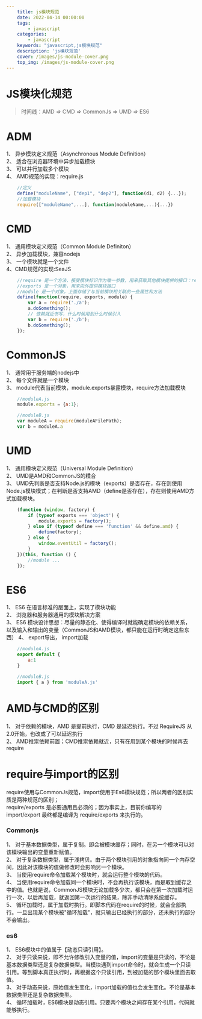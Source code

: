 ```yaml
---
    title: js模块规范
    date: 2022-04-14 00:00:00
    tags:
        - javascript 
    categories:
        - javascript
    keywords: "javascript,js模块规范"
    description: 'js模块规范'
    cover: /images/js-module-cover.png
    top_img: /images/js-module-cover.png
---
```


# JS模块化规范
> 时间线：AMD => CMD => CommonJs => UMD => ES6

# ADM
1、 异步模块定义规范（Asynchronous Module Definition）  
2、 适合在浏览器环境中异步加载模块  
3、 可以并行加载多个模块  
4、 AMD规范的实现：require.js

```javascript
    //定义
    define("moduleName", ["dep1", "dep2"], function(d1, d2) {...});
    //加载模块
    require(["moduleName",...], function(moduleName,...){...})
```

# CMD
1、 通用模块定义规范（Common Module Definiton）  
2、 异步加载模块，兼容nodejs  
3、 一个模块就是一个文件  
4、CMD规范的实现:SeaJS  

```javascript
    //require 是一个方法，接受模块标识作为唯一参数，用来获取其他模块提供的接口：require(id)
    //exports 是一个对象，用来向外提供模块接口
    //module 是一个对象，上面存储了与当前模块相关联的一些属性和方法
    define(function(require, exports, module) {
        var a = require('./a');
        a.doSomething();
        // 依赖就近书写，什么时候用到什么时候引入
        var b = require('./b');
        b.doSomething();
    });
```

# CommonJS
1、 通常用于服务端的nodejs中  
2、 每个文件就是一个模块  
3、 module代表当前模块，module.exports暴露模块，require方法加载模块  

```javascript
    //moduleA.js
    module.exports = {a:1};

    //moduleB.js
    var moduleA = require(moduleAFilePath);
    var b = moduleA.a
```

# UMD
1、 通用模块定义规范（Universal Module Definition）  
2、 UMD是AMD和CommonJS的糅合  
3、 UMD先判断是否支持Node.js的模块（exports）是否存在，存在则使用Node.js模块模式；在判断是否支持AMD（define是否存在），存在则使用AMD方式加载模块。

```javascript
    (function (window, factory) {
        if (typeof exports === 'object') {
            module.exports = factory();
        } else if (typeof define === 'function' && define.amd) {
            define(factory);
        } else {
            window.eventUtil = factory();
        }
    })(this, function () {
        //module ...
    });
```

# ES6
1、 ES6 在语言标准的层面上，实现了模块功能  
2、 浏览器和服务器通用的模块解决方案  
3、 ES6 模块设计思想：尽量的静态化、使得编译时就能确定模块的依赖关系，以及输入和输出的变量（CommonJS和AMD模块，都只能在运行时确定这些东西）
4、 export导出， import加载

```javascript
    //moduleA.js
    export default {
        a:1
    }

    //moduleB.js
    import { a } from 'moduleA.js'
```

# AMD与CMD的区别
1、 对于依赖的模块，AMD 是提前执行，CMD 是延迟执行。不过 RequireJS 从2.0开始，也改成了可以延迟执行  
2、 AMD推崇依赖前置；CMD推崇依赖就近，只有在用到某个模块的时候再去require


# require与import的区别
require使用与CommonJs规范，import使用于Es6模块规范；所以两者的区别实质是两种规范的区别；  
require/exports 是必要通用且必须的；因为事实上，目前你编写的 import/export 最终都是编译为 require/exports 来执行的。
### Commonjs
1、 对于基本数据类型，属于复制。即会被模块缓存；同时，在另一个模块可以对该模块输出的变量重新赋值。  
2、 对于复杂数据类型，属于浅拷贝。由于两个模块引用的对象指向同一个内存空间，因此对该模块的值做修改时会影响另一个模块。  
3、 当使用require命令加载某个模块时，就会运行整个模块的代码。  
4、 当使用require命令加载同一个模块时，不会再执行该模块，而是取到缓存之中的值。也就是说，CommonJS模块无论加载多少次，都只会在第一次加载时运行一次，以后再加载，就返回第一次运行的结果，除非手动清除系统缓存。  
5、 循环加载时，属于加载时执行。即脚本代码在require的时候，就会全部执行。一旦出现某个模块被"循环加载"，就只输出已经执行的部分，还未执行的部分不会输出。  
### es6
1、 ES6模块中的值属于【动态只读引用】。  
2、 对于只读来说，即不允许修改引入变量的值，import的变量是只读的，不论是基本数据类型还是复杂数据类型。当模块遇到import命令时，就会生成一个只读引用。等到脚本真正执行时，再根据这个只读引用，到被加载的那个模块里面去取值。  
3、 对于动态来说，原始值发生变化，import加载的值也会发生变化。不论是基本数据类型还是复杂数据类型。  
4、 循环加载时，ES6模块是动态引用。只要两个模块之间存在某个引用，代码就能够执行。  

